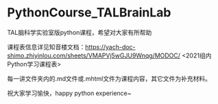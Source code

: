 # PythonCourse_TALBrainLab
TAL脑科学实验室版python课程，希望对大家有所帮助

课程表信息详见知音楼文档：https://yach-doc-shimo.zhiyinlou.com/sheets/VMAPVj5wGJU9Wnqg/MODOC/  <2021组内Python学习课程表>

每一讲文件夹内的.md文件或.mhtml文件为课程内容，其它文件为补充材料。

祝大家学习愉快，happy python experience~
